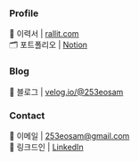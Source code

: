 ### Profile

🧾 이력서 | [rallit.com](https://www.rallit.com/hub/resumes/887085/%EC%9D%B4%EC%84%B1%EC%A4%80)  
🗂️ 포트폴리오 | [Notion](https://253eosam.notion.site/4-215e0a0c66f7432290df491e20c0fb23?pvs=4)

### Blog

📗 블로그 | [velog.io/@253eosam](https://velog.io/@253eosam)

### Contact

📧 이메일 | [253eosam@gmail.com](mailto:253eosam@gmail.com)  
🔗 링크드인 | [LinkedIn](https://www.linkedin.com/in/%EC%84%B1%EC%A4%80-%EC%9D%B4-976a95229/)  
